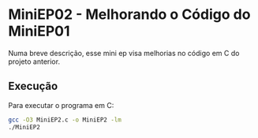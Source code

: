 # MiniEP02 - Melhorando o Código do MiniEP01

Numa breve descrição, esse mini ep visa melhorias no código em C do projeto anterior.

## Execução

Para executar o programa em C:

```bash
gcc -O3 MiniEP2.c -o MiniEP2 -lm
./MiniEP2
```
